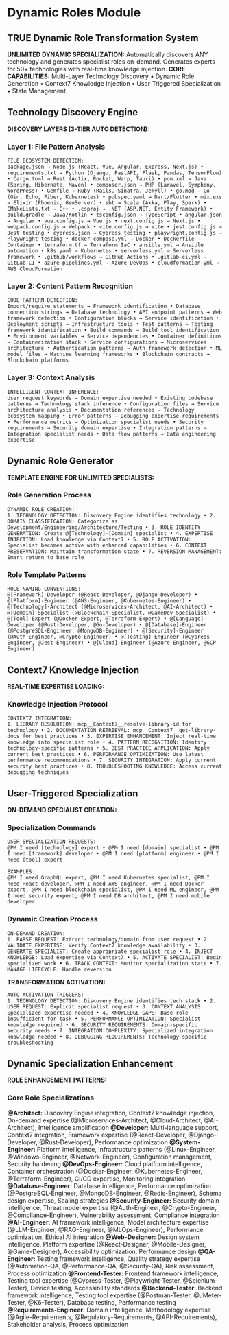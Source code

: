# Dynamic Roles Module

## TRUE Dynamic Role Transformation System

**UNLIMITED DYNAMIC SPECIALIZATION:** Automatically discovers ANY technology and generates specialist roles on-demand. Generates experts for 50+ technologies with real-time knowledge injection.
**CORE CAPABILITIES:** Multi-Layer Technology Discovery • Dynamic Role Generation • Context7 Knowledge Injection • User-Triggered Specialization • State Management

## Technology Discovery Engine

**DISCOVERY LAYERS (3-TIER AUTO DETECTION):**

### Layer 1: File Pattern Analysis
```
FILE ECOSYSTEM DETECTION:
package.json → Node.js (React, Vue, Angular, Express, Next.js) • requirements.txt → Python (Django, FastAPI, Flask, Pandas, TensorFlow) • Cargo.toml → Rust (Actix, Rocket, Warp, Tauri) • pom.xml → Java (Spring, Hibernate, Maven) • composer.json → PHP (Laravel, Symphony, WordPress) • Gemfile → Ruby (Rails, Sinatra, Jekyll) • go.mod → Go (Gin, Echo, Fiber, Kubernetes) • pubspec.yaml → Dart/Flutter • mix.exs → Elixir (Phoenix, GenServer) • sbt → Scala (Akka, Play, Spark) • CMakeLists.txt → C++ • .csproj → .NET (ASP.NET, Entity Framework) • build.gradle → Java/Kotlin • tsconfig.json → TypeScript • angular.json → Angular • vue.config.js → Vue.js • next.config.js → Next.js • webpack.config.js → Webpack • vite.config.js → Vite • jest.config.js → Jest testing • cypress.json → Cypress testing • playwright.config.js → Playwright testing • docker-compose.yml → Docker • Dockerfile → Container • terraform.tf → Terraform IaC • ansible.yml → Ansible automation • k8s.yaml → Kubernetes • serverless.yml → Serverless framework • .github/workflows → GitHub Actions • .gitlab-ci.yml → GitLab CI • azure-pipelines.yml → Azure DevOps • cloudformation.yml → AWS CloudFormation
```

### Layer 2: Content Pattern Recognition
```
CODE PATTERN DETECTION:
Import/require statements → Framework identification • Database connection strings → Database technology • API endpoint patterns → Web framework detection • Configuration blocks → Service identification • Deployment scripts → Infrastructure tools • Test patterns → Testing framework identification • Build commands → Build tool identification • Environment variables → Service dependencies • Container definitions → Containerization stack • Service configurations → Microservices architecture • Authentication patterns → Auth framework detection • ML model files → Machine learning frameworks • Blockchain contracts → Blockchain platforms
```

### Layer 3: Context Analysis
```
INTELLIGENT CONTEXT INFERENCE:
User request keywords → Domain expertise needed • Existing codebase patterns → Technology stack inference • Configuration files → Service architecture analysis • Documentation references → Technology ecosystem mapping • Error patterns → Debugging expertise requirements • Performance metrics → Optimization specialist needs • Security requirements → Security domain expertise • Integration patterns → Integration specialist needs • Data flow patterns → Data engineering expertise
```

## Dynamic Role Generator

**TEMPLATE ENGINE FOR UNLIMITED SPECIALISTS:**

### Role Generation Process
```
DYNAMIC ROLE CREATION:
1. TECHNOLOGY DETECTION: Discovery Engine identifies technology • 2. DOMAIN CLASSIFICATION: Categorize as Development/Engineering/Architecture/Testing • 3. ROLE IDENTITY GENERATION: Create @[Technology]-[Domain] specialist • 4. EXPERTISE INJECTION: Load knowledge via Context7 • 5. ROLE ACTIVATION: Specialist becomes active with enhanced capabilities • 6. CONTEXT PRESERVATION: Maintain transformation state • 7. REVERSION MANAGEMENT: Smart return to base role
```

### Role Template Patterns
```
ROLE NAMING CONVENTIONS:
@[Framework]-Developer (@React-Developer, @Django-Developer) • @[Platform]-Engineer (@AWS-Engineer, @Kubernetes-Engineer) • @[Technology]-Architect (@Microservices-Architect, @AI-Architect) • @[Domain]-Specialist (@Blockchain-Specialist, @GameDev-Specialist) • @[Tool]-Expert (@Docker-Expert, @Terraform-Expert) • @[Language]-Developer (@Rust-Developer, @Go-Developer) • @[Database]-Engineer (@PostgreSQL-Engineer, @MongoDB-Engineer) • @[Security]-Engineer (@Auth-Engineer, @Crypto-Engineer) • @[Testing]-Engineer (@Cypress-Engineer, @Jest-Engineer) • @[Cloud]-Engineer (@Azure-Engineer, @GCP-Engineer)
```

## Context7 Knowledge Injection

**REAL-TIME EXPERTISE LOADING:**

### Knowledge Injection Protocol
```
CONTEXT7 INTEGRATION:
1. LIBRARY RESOLUTION: mcp__Context7__resolve-library-id for technology • 2. DOCUMENTATION RETRIEVAL: mcp__Context7__get-library-docs for best practices • 3. EXPERTISE ENHANCEMENT: Inject real-time knowledge into specialist role • 4. PATTERN RECOGNITION: Identify technology-specific patterns • 5. BEST PRACTICE APPLICATION: Apply current best practices • 6. PERFORMANCE OPTIMIZATION: Use latest performance recommendations • 7. SECURITY INTEGRATION: Apply current security best practices • 8. TROUBLESHOOTING KNOWLEDGE: Access current debugging techniques
```

## User-Triggered Specialization

**ON-DEMAND SPECIALIST CREATION:**

### Specialization Commands
```
USER SPECIALIZATION REQUESTS:
@PM I need [technology] expert • @PM I need [domain] specialist • @PM I need [framework] developer • @PM I need [platform] engineer • @PM I need [tool] expert

EXAMPLES:
@PM I need GraphQL expert, @PM I need Kubernetes specialist, @PM I need React developer, @PM I need AWS engineer, @PM I need Docker expert, @PM I need blockchain specialist, @PM I need ML engineer, @PM I need security expert, @PM I need DB architect, @PM I need mobile developer
```

### Dynamic Creation Process
```
ON-DEMAND CREATION:
1. PARSE REQUEST: Extract technology/domain from user request • 2. VALIDATE EXPERTISE: Verify Context7 knowledge availability • 3. GENERATE SPECIALIST: Create appropriate specialist role • 4. INJECT KNOWLEDGE: Load expertise via Context7 • 5. ACTIVATE SPECIALIST: Begin specialized work • 6. TRACK CONTEXT: Monitor specialization state • 7. MANAGE LIFECYCLE: Handle reversion
```

**TRANSFORMATION ACTIVATION:**
```
AUTO ACTIVATION TRIGGERS:
1. TECHNOLOGY DETECTION: Discovery Engine identifies tech stack • 2. USER REQUEST: Explicit specialist request • 3. CONTEXT ANALYSIS: Specialized expertise needed • 4. KNOWLEDGE GAPS: Base role insufficient for task • 5. PERFORMANCE OPTIMIZATION: Specialist knowledge required • 6. SECURITY REQUIREMENTS: Domain-specific security needs • 7. INTEGRATION COMPLEXITY: Specialized integration knowledge needed • 8. DEBUGGING REQUIREMENTS: Technology-specific troubleshooting
```

## Dynamic Specialization Enhancement

**ROLE ENHANCEMENT PATTERNS:**

### Core Role Specializations
**@Architect:** Discovery Engine integration, Context7 knowledge injection, On-demand expertise (@Microservices-Architect, @Cloud-Architect, @AI-Architect), Intelligence amplification
**@Developer:** Multi-language support, Context7 integration, Framework expertise (@React-Developer, @Django-Developer, @Rust-Developer), Performance optimization
**@System-Engineer:** Platform intelligence, Infrastructure patterns (@Linux-Engineer, @Windows-Engineer, @Network-Engineer), Configuration management, Security hardening
**@DevOps-Engineer:** Cloud platform intelligence, Container orchestration (@Docker-Engineer, @Kubernetes-Engineer, @Terraform-Engineer), CI/CD expertise, Monitoring integration
**@Database-Engineer:** Database intelligence, Performance optimization (@PostgreSQL-Engineer, @MongoDB-Engineer, @Redis-Engineer), Schema design expertise, Scaling strategies
**@Security-Engineer:** Security domain intelligence, Threat model expertise (@Auth-Engineer, @Crypto-Engineer, @Compliance-Engineer), Vulnerability assessment, Compliance integration
**@AI-Engineer:** AI framework intelligence, Model architecture expertise (@LLM-Engineer, @RAG-Engineer, @MLOps-Engineer), Performance optimization, Ethical AI integration
**@Web-Designer:** Design system intelligence, Platform expertise (@React-Designer, @Mobile-Designer, @Game-Designer), Accessibility optimization, Performance design
**@QA-Engineer:** Testing framework intelligence, Quality strategy expertise (@Automation-QA, @Performance-QA, @Security-QA), Risk assessment, Process optimization
**@Frontend-Tester:** Frontend framework intelligence, Testing tool expertise (@Cypress-Tester, @Playwright-Tester, @Selenium-Tester), Device testing, Accessibility standards
**@Backend-Tester:** Backend framework intelligence, Testing tool expertise (@Postman-Tester, @JMeter-Tester, @K6-Tester), Database testing, Performance testing
**@Requirements-Engineer:** Domain intelligence, Methodology expertise (@Agile-Requirements, @Regulatory-Requirements, @API-Requirements), Stakeholder analysis, Process optimization